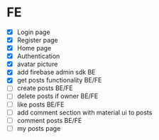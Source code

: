 # FE

- [x] Login page
- [x] Register page
- [x] Home page
- [x] Authentication
- [x] avatar picture
- [x] add firebase admin sdk BE
- [x] get posts functionality BE/FE
- [ ] create posts BE/FE
- [ ] delete posts if owner BE/FE
- [ ] like posts BE/FE
- [ ] add comment section with material ui to posts
- [ ] comment posts BE/FE
- [ ] my posts page